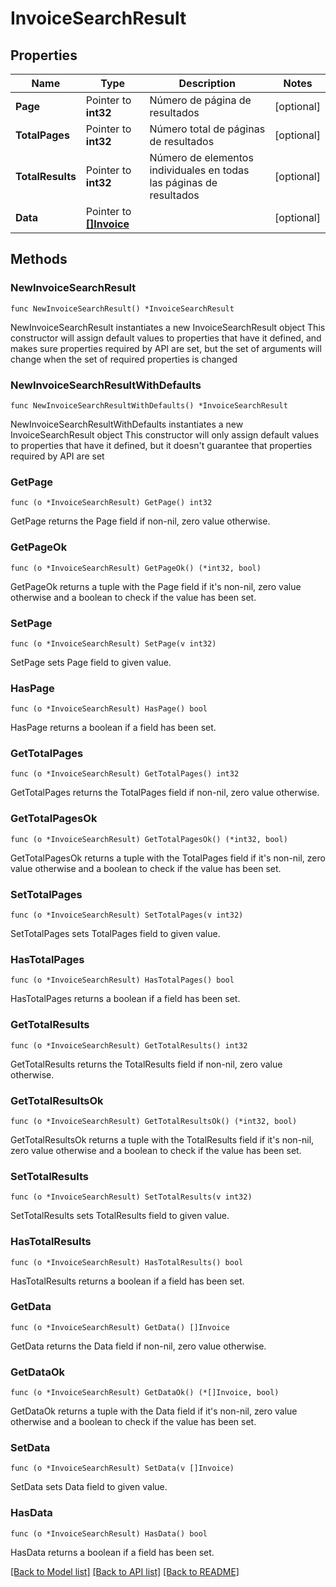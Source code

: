 # InvoiceSearchResult

## Properties

Name | Type | Description | Notes
------------ | ------------- | ------------- | -------------
**Page** | Pointer to **int32** | Número de página de resultados | [optional] 
**TotalPages** | Pointer to **int32** | Número total de páginas de resultados | [optional] 
**TotalResults** | Pointer to **int32** | Número de elementos individuales en todas las páginas de resultados | [optional] 
**Data** | Pointer to [**[]Invoice**](Invoice.md) |  | [optional] 

## Methods

### NewInvoiceSearchResult

`func NewInvoiceSearchResult() *InvoiceSearchResult`

NewInvoiceSearchResult instantiates a new InvoiceSearchResult object
This constructor will assign default values to properties that have it defined,
and makes sure properties required by API are set, but the set of arguments
will change when the set of required properties is changed

### NewInvoiceSearchResultWithDefaults

`func NewInvoiceSearchResultWithDefaults() *InvoiceSearchResult`

NewInvoiceSearchResultWithDefaults instantiates a new InvoiceSearchResult object
This constructor will only assign default values to properties that have it defined,
but it doesn't guarantee that properties required by API are set

### GetPage

`func (o *InvoiceSearchResult) GetPage() int32`

GetPage returns the Page field if non-nil, zero value otherwise.

### GetPageOk

`func (o *InvoiceSearchResult) GetPageOk() (*int32, bool)`

GetPageOk returns a tuple with the Page field if it's non-nil, zero value otherwise
and a boolean to check if the value has been set.

### SetPage

`func (o *InvoiceSearchResult) SetPage(v int32)`

SetPage sets Page field to given value.

### HasPage

`func (o *InvoiceSearchResult) HasPage() bool`

HasPage returns a boolean if a field has been set.

### GetTotalPages

`func (o *InvoiceSearchResult) GetTotalPages() int32`

GetTotalPages returns the TotalPages field if non-nil, zero value otherwise.

### GetTotalPagesOk

`func (o *InvoiceSearchResult) GetTotalPagesOk() (*int32, bool)`

GetTotalPagesOk returns a tuple with the TotalPages field if it's non-nil, zero value otherwise
and a boolean to check if the value has been set.

### SetTotalPages

`func (o *InvoiceSearchResult) SetTotalPages(v int32)`

SetTotalPages sets TotalPages field to given value.

### HasTotalPages

`func (o *InvoiceSearchResult) HasTotalPages() bool`

HasTotalPages returns a boolean if a field has been set.

### GetTotalResults

`func (o *InvoiceSearchResult) GetTotalResults() int32`

GetTotalResults returns the TotalResults field if non-nil, zero value otherwise.

### GetTotalResultsOk

`func (o *InvoiceSearchResult) GetTotalResultsOk() (*int32, bool)`

GetTotalResultsOk returns a tuple with the TotalResults field if it's non-nil, zero value otherwise
and a boolean to check if the value has been set.

### SetTotalResults

`func (o *InvoiceSearchResult) SetTotalResults(v int32)`

SetTotalResults sets TotalResults field to given value.

### HasTotalResults

`func (o *InvoiceSearchResult) HasTotalResults() bool`

HasTotalResults returns a boolean if a field has been set.

### GetData

`func (o *InvoiceSearchResult) GetData() []Invoice`

GetData returns the Data field if non-nil, zero value otherwise.

### GetDataOk

`func (o *InvoiceSearchResult) GetDataOk() (*[]Invoice, bool)`

GetDataOk returns a tuple with the Data field if it's non-nil, zero value otherwise
and a boolean to check if the value has been set.

### SetData

`func (o *InvoiceSearchResult) SetData(v []Invoice)`

SetData sets Data field to given value.

### HasData

`func (o *InvoiceSearchResult) HasData() bool`

HasData returns a boolean if a field has been set.


[[Back to Model list]](../README.md#documentation-for-models) [[Back to API list]](../README.md#documentation-for-api-endpoints) [[Back to README]](../README.md)



